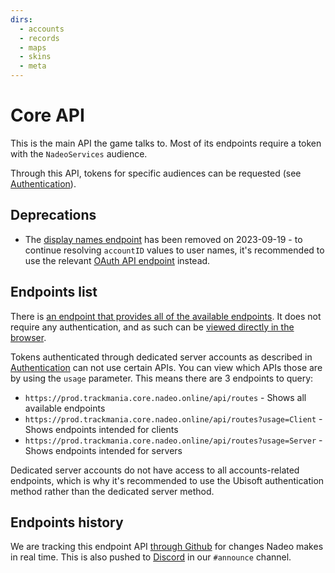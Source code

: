 ```yaml
---
dirs:
  - accounts
  - records
  - maps
  - skins
  - meta
---
```


# Core API
This is the main API the game talks to. Most of its endpoints require a token with the `NadeoServices` audience.

Through this API, tokens for specific audiences can be requested (see [Authentication](/auth)).

## Deprecations

- The [display names endpoint](/core/accounts/display-names) has been removed on 2023-09-19 - to continue resolving `accountID` values to user names, it's recommended to use the relevant [OAuth API endpoint](/oauth/reference/accounts/id-to-name) instead.

## Endpoints list
There is [an endpoint that provides all of the available endpoints](/core/meta/routes). It does not require any authentication, and as such can be [viewed directly in the browser](https://prod.trackmania.core.nadeo.online/api/routes).

Tokens authenticated through dedicated server accounts as described in [Authentication](/auth) can not use certain APIs. You can view which APIs those are by using the `usage` parameter. This means there are 3 endpoints to query:

* `https://prod.trackmania.core.nadeo.online/api/routes` - Shows all available endpoints
* `https://prod.trackmania.core.nadeo.online/api/routes?usage=Client` - Shows endpoints intended for clients
* `https://prod.trackmania.core.nadeo.online/api/routes?usage=Server` - Shows endpoints intended for servers

Dedicated server accounts do not have access to all accounts-related endpoints, which is why it's recommended to use the Ubisoft authentication method rather than the dedicated server method.

## Endpoints history
We are tracking this endpoint API [through Github](https://github.com/openplanet-nl/core-api-tracking/commits/master) for changes Nadeo makes in real time. This is also pushed to [Discord](https://openplanet.dev/link/discord) in our `#announce` channel.
